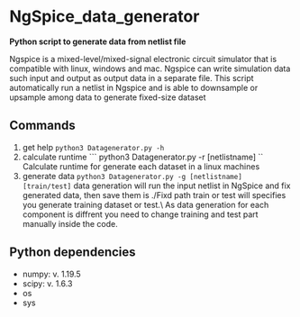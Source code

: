 # NgSpice_data_generator
**Python script to generate data from netlist file**


Ngspice is a mixed-level/mixed-signal electronic circuit simulator that is compatible with linux, windows and mac. 
Ngspice can write simulation data such input and output as output data in a separate file. This script automatically run a netlist in Ngspice and is able to downsample or upsample among data to generate fixed-size dataset


Commands 
---
1. get help ```python3 Datagenerator.py -h ```
2. calculate runtime ``` python3 Datagenerator.py -r [netlistname] ``
    Calculate runtime for generate each dataset in a linux machines 
3. generate data ``` python3 Datagenerator.py -g [netlistname] [train/test] ``` 
  data generation will run the input netlist in NgSpice and fix generated data, then save them is ./Fixd path
  train or test will specifies you generate training dataset or test.\\
  As data generation for each component is diffrent you need to change training and test part manually inside the code. 


Python dependencies
---
* numpy: v. 1.19.5
* scipy: v. 1.6.3
* os
* sys
